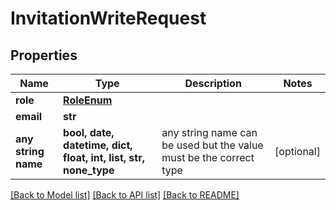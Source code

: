 # InvitationWriteRequest


## Properties
Name | Type | Description | Notes
------------ | ------------- | ------------- | -------------
**role** | [**RoleEnum**](RoleEnum.md) |  | 
**email** | **str** |  | 
**any string name** | **bool, date, datetime, dict, float, int, list, str, none_type** | any string name can be used but the value must be the correct type | [optional]

[[Back to Model list]](../README.md#documentation-for-models) [[Back to API list]](../README.md#documentation-for-api-endpoints) [[Back to README]](../README.md)


